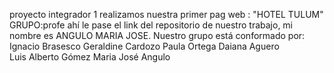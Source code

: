 proyecto integrador 1 
realizamos nuestra primer pag web : "HOTEL TULUM"
GRUPO:profe ahí le pase el link del repositorio de nuestro trabajo, mi nombre es ANGULO MARIA JOSE. Nuestro grupo está conformado por: 
Ignacio Brasesco
Geraldine Cardozo
Paula Ortega
Daiana Aguero
Luis Alberto Gómez
Maria José Angulo
